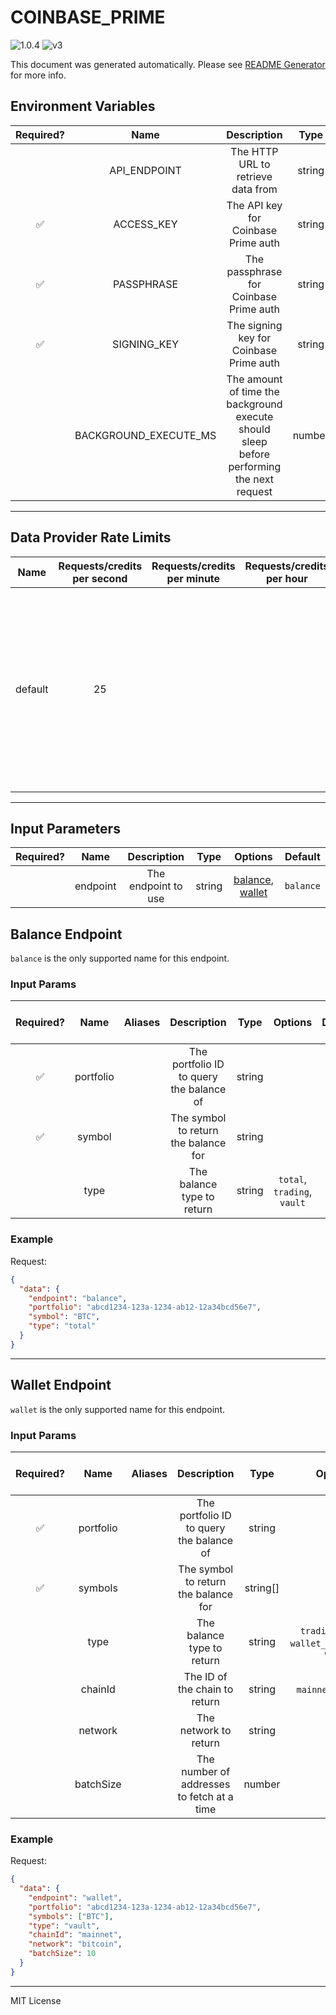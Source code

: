 # COINBASE_PRIME

![1.0.4](https://img.shields.io/github/package-json/v/smartcontractkit/external-adapters-js?filename=packages/sources/coinbase-prime/package.json) ![v3](https://img.shields.io/badge/framework%20version-v3-blueviolet)

This document was generated automatically. Please see [README Generator](../../scripts#readme-generator) for more info.

## Environment Variables

| Required? |         Name          |                                        Description                                        |  Type  | Options |             Default              |
| :-------: | :-------------------: | :---------------------------------------------------------------------------------------: | :----: | :-----: | :------------------------------: |
|           |     API_ENDPOINT      |                            The HTTP URL to retrieve data from                             | string |         | `https://api.prime.coinbase.com` |
|    ✅     |      ACCESS_KEY       |                            The API key for Coinbase Prime auth                            | string |         |                                  |
|    ✅     |      PASSPHRASE       |                          The passphrase for Coinbase Prime auth                           | string |         |                                  |
|    ✅     |      SIGNING_KEY      |                          The signing key for Coinbase Prime auth                          | string |         |                                  |
|           | BACKGROUND_EXECUTE_MS | The amount of time the background execute should sleep before performing the next request | number |         |             `10000`              |

---

## Data Provider Rate Limits

|  Name   | Requests/credits per second | Requests/credits per minute | Requests/credits per hour |                                                                   Note                                                                   |
| :-----: | :-------------------------: | :-------------------------: | :-----------------------: | :--------------------------------------------------------------------------------------------------------------------------------------: |
| default |             25              |                             |                           | Using the most restrictive rate limit. Docs: IP address at 100 requests per second (rps). Portfolio ID at 25 rps with a burst of 50 rps. |

---

## Input Parameters

| Required? |   Name   |     Description     |  Type  |                         Options                          |  Default  |
| :-------: | :------: | :-----------------: | :----: | :------------------------------------------------------: | :-------: |
|           | endpoint | The endpoint to use | string | [balance](#balance-endpoint), [wallet](#wallet-endpoint) | `balance` |

## Balance Endpoint

`balance` is the only supported name for this endpoint.

### Input Params

| Required? |   Name    | Aliases |               Description                |  Type  |           Options           | Default | Depends On | Not Valid With |
| :-------: | :-------: | :-----: | :--------------------------------------: | :----: | :-------------------------: | :-----: | :--------: | :------------: |
|    ✅     | portfolio |         | The portfolio ID to query the balance of | string |                             |         |            |                |
|    ✅     |  symbol   |         |   The symbol to return the balance for   | string |                             |         |            |                |
|           |   type    |         |        The balance type to return        | string | `total`, `trading`, `vault` | `total` |            |                |

### Example

Request:

```json
{
  "data": {
    "endpoint": "balance",
    "portfolio": "abcd1234-123a-1234-ab12-12a34bcd56e7",
    "symbol": "BTC",
    "type": "total"
  }
}
```

---

## Wallet Endpoint

`wallet` is the only supported name for this endpoint.

### Input Params

| Required? |   Name    | Aliases |                Description                 |   Type   |                     Options                     |  Default  | Depends On | Not Valid With |
| :-------: | :-------: | :-----: | :----------------------------------------: | :------: | :---------------------------------------------: | :-------: | :--------: | :------------: |
|    ✅     | portfolio |         |  The portfolio ID to query the balance of  |  string  |                                                 |           |            |                |
|    ✅     |  symbols  |         |    The symbol to return the balance for    | string[] |                                                 |           |            |                |
|           |   type    |         |         The balance type to return         |  string  | `trading`, `vault`, `wallet_type_other`, `web3` |  `vault`  |            |                |
|           |  chainId  |         |       The ID of the chain to return        |  string  |              `mainnet`, `testnet`               | `mainnet` |            |                |
|           |  network  |         |           The network to return            |  string  |                                                 | `bitcoin` |            |                |
|           | batchSize |         | The number of addresses to fetch at a time |  number  |                                                 |   `100`   |            |                |

### Example

Request:

```json
{
  "data": {
    "endpoint": "wallet",
    "portfolio": "abcd1234-123a-1234-ab12-12a34bcd56e7",
    "symbols": ["BTC"],
    "type": "vault",
    "chainId": "mainnet",
    "network": "bitcoin",
    "batchSize": 10
  }
}
```

---

MIT License
